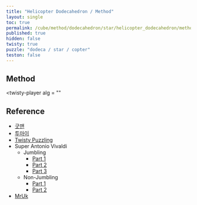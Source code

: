 ```yaml
---
title: "Helicopter Dodecahedron / Method"
layout: single
toc: true
permalink: /cube/method/dodecahedron/star/helicopter_dodecahedron/method
published: true
hidden: false
twisty: true
puzzle: "dodeca / star / copter"
teston: false
---
```

<span
  id     = "cube"
  puzzle = "{{page.puzzle}}"
  teston = "{{page.teston}}"
  experimental-stickering   = "full"
  experimental-setup-alg    = ""
  experimental-setup-anchor = "end" >
</span>

<head>
  <base target="_blank">
</head>



## Method

<twisty-player
  alg = ""
></twisty-player>



## Reference

- [굿맨](https://youtu.be/1Sd52_BqcfY)
- [투마이](https://youtu.be/GepMcugrf1s)
- [Twisty Puzzling](https://youtu.be/2Iv4eMYaVPM)
- Super Antonio Vivaldi
  - Jumbling
    - [Part 1](https://youtu.be/zNWSKv2Vh4c)
    - [Part 2](https://youtu.be/OxKuH1iR2Ec)
    - [Part 3](https://youtu.be/n7i604CJ6IA)
  - Non-Jumbling
    - [Part 1](https://youtu.be/kfT1iKm94vc)
    - [Part 2](https://youtu.be/9RLGqfPKJOc)
- [MrUk](https://youtu.be/zzfiK1Bmzr8)